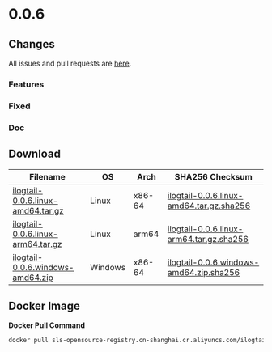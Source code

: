 # 0.0.6

## Changes

All issues and pull requests are [here](https://github.com/alibaba/ilogtail/milestone/1).

### Features


### Fixed


### Doc


## Download

| **Filename** | **OS** | **Arch** | **SHA256 Checksum** |
|  ----  | ----  | ----  | ----  |
|[ilogtail-0.0.6.linux-amd64.tar.gz](https://ilogtail-community-edition.oss-cn-shanghai.aliyuncs.com/0.0.6/ilogtail-0.0.6.linux-amd64.tar.gz)|Linux|x86-64|[ilogtail-0.0.6.linux-amd64.tar.gz.sha256](https://ilogtail-community-edition.oss-cn-shanghai.aliyuncs.com/0.0.6/ilogtail-0.0.6.linux-amd64.tar.gz.sha256)|
|[ilogtail-0.0.6.linux-arm64.tar.gz](https://ilogtail-community-edition.oss-cn-shanghai.aliyuncs.com/0.0.6/ilogtail-0.0.6.linux-arm64.tar.gz)|Linux|arm64|[ilogtail-0.0.6.linux-arm64.tar.gz.sha256](https://ilogtail-community-edition.oss-cn-shanghai.aliyuncs.com/0.0.6/ilogtail-0.0.6.linux-arm64.tar.gz.sha256)|
|[ilogtail-0.0.6.windows-amd64.zip](https://ilogtail-community-edition.oss-cn-shanghai.aliyuncs.com/0.0.6/ilogtail-0.0.6.windows-amd64.zip)|Windows|x86-64|[ilogtail-0.0.6.windows-amd64.zip.sha256](https://ilogtail-community-edition.oss-cn-shanghai.aliyuncs.com/0.0.6/ilogtail-0.0.6.windows-amd64.zip.sha256)|

## Docker Image

**Docker Pull Command**
``` bash
docker pull sls-opensource-registry.cn-shanghai.cr.aliyuncs.com/ilogtail-community-edition/ilogtail:0.0.6
```
